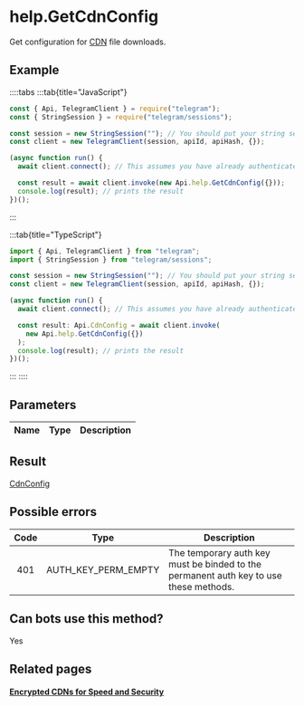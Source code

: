 # help.GetCdnConfig

Get configuration for [CDN](https://core.telegram.org/cdn) file downloads.

## Example

::::tabs
:::tab{title="JavaScript"}

```js
const { Api, TelegramClient } = require("telegram");
const { StringSession } = require("telegram/sessions");

const session = new StringSession(""); // You should put your string session here
const client = new TelegramClient(session, apiId, apiHash, {});

(async function run() {
  await client.connect(); // This assumes you have already authenticated with .start()

  const result = await client.invoke(new Api.help.GetCdnConfig({}));
  console.log(result); // prints the result
})();
```

:::

:::tab{title="TypeScript"}

```ts
import { Api, TelegramClient } from "telegram";
import { StringSession } from "telegram/sessions";

const session = new StringSession(""); // You should put your string session here
const client = new TelegramClient(session, apiId, apiHash, {});

(async function run() {
  await client.connect(); // This assumes you have already authenticated with .start()

  const result: Api.CdnConfig = await client.invoke(
    new Api.help.GetCdnConfig({})
  );
  console.log(result); // prints the result
})();
```

:::
::::

## Parameters

| Name | Type | Description |
| :--: | ---- | ----------- |

## Result

[CdnConfig](https://core.telegram.org/type/CdnConfig)

## Possible errors

| Code | Type                | Description                                                                           |
| :--: | ------------------- | ------------------------------------------------------------------------------------- |
| 401  | AUTH_KEY_PERM_EMPTY | The temporary auth key must be binded to the permanent auth key to use these methods. |

## Can bots use this method?

Yes

## Related pages

#### [Encrypted CDNs for Speed and Security](https://core.telegram.org/cdn)

